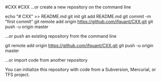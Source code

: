 #CXX
#CXX
…or create a new repository on the command line

echo "# CXX" >> README.md
git init
git add README.md
git commit -m "first commit"
git remote add origin https://github.com/ifquant/CXX.git
git push -u origin master

…or push an existing repository from the command line

git remote add origin https://github.com/ifquant/CXX.git
git push -u origin master

…or import code from another repository

You can initialize this repository with code from a Subversion, Mercurial, or TFS project.
